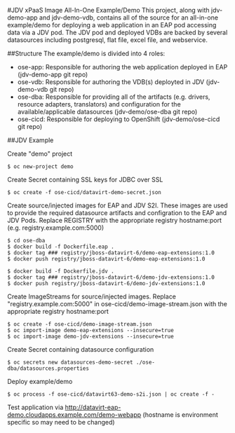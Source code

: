 #JDV xPaaS Image All-In-One Example/Demo
This project, along with jdv-demo-app and jdv-demo-vdb, contains all of the source for an all-in-one example/demo for deploying a
web application in an EAP pod accessing data via a JDV pod. The JDV pod and deployed VDBs are backed by several datasources including postgresql, flat file, 
excel file, and webservice.

##Structure
The example/demo is divided into 4 roles:
 * ose-app: Responsible for authoring the web application deployed in EAP (jdv-demo-app git repo)
 * ose-vdb: Responsible for authoring the VDB(s) deployted in JDV (jdv-demo-vdb git repo)
 * ose-dba: Responsible for providing all of the artifacts (e.g. drivers, resource adapters, translators) and configuration for the available/applicable datasources (jdv-demo/ose-dba git repo)
 * ose-cicd: Responsible for deploying to OpenShift (jdv-demo/ose-cicd git repo)

##JDV Example

Create "demo" project

```
$ oc new-project demo
```

Create Secret containing SSL keys for JDBC over SSL

```
$ oc create -f ose-cicd/datavirt-demo-secret.json
```

Create source/injected images for EAP and JDV S2I. These images are used to provide the required datasource artifacts and configration to the EAP and JDV Pods. Replace REGISTRY with the
appropriate registry hostname:port (e.g. registry.example.com:5000)

```
$ cd ose-dba
$ docker build -f Dockerfile.eap .
$ docker tag ### registry/jboss-datavirt-6/demo-eap-extensions:1.0
$ docker push registry/jboss-datavirt-6/demo-eap-extensions:1.0

$ docker build -f Dockerfile.jdv .
$ docker tag ### registry/jboss-datavirt-6/demo-jdv-extensions:1.0
$ docker push registry/jboss-datavirt-6/demo-jdv-extensions:1.0

```

Create ImageStreams for source/injected images. Replace "registry.example.com:5000" in ose-cicd/demo-image-stream.json with the appropriate registry hostname:port

```
$ oc create -f ose-cicd/demo-image-stream.json
$ oc import-image demo-eap-extensions --insecure=true
$ oc import-image demo-jdv-extensions --insecure=true
```

Create Secret containing datasource configuration

```
$ oc secrets new datasources-demo-secret ./ose-dba/datasources.properties
```

Deploy example/demo

```
$ oc process -f ose-cicd/datavirt63-demo-s2i.json | oc create -f -
```

Test application via http://datavirt-eap-demo.cloudapps.example.com/demo-webapp (hostname is environment specific so may need to be changed)
